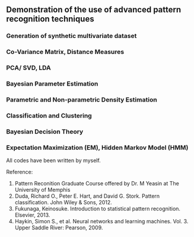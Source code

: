 ## Demonstration of the use of advanced pattern recognition techniques
### Generation of synthetic multivariate dataset
### Co-Variance Matrix, Distance Measures
### PCA/ SVD, LDA
### Bayesian Parameter Estimation
### Parametric and Non-parametric Density Estimation
### Classification and Clustering
### Bayesian Decision Theory
### Expectation Maximization (EM), Hidden Markov Model (HMM)
All codes have been written by myself.

Reference:
1. Pattern Reconition Graduate Course offered by Dr. M Yeasin at The University of Memphis
2. Duda, Richard O., Peter E. Hart, and David G. Stork. Pattern classification. John Wiley & Sons, 2012.
3. Fukunaga, Keinosuke. Introduction to statistical pattern recognition. Elsevier, 2013.
4. Haykin, Simon S., et al. Neural networks and learning machines. Vol. 3. Upper Saddle River: Pearson, 2009.
